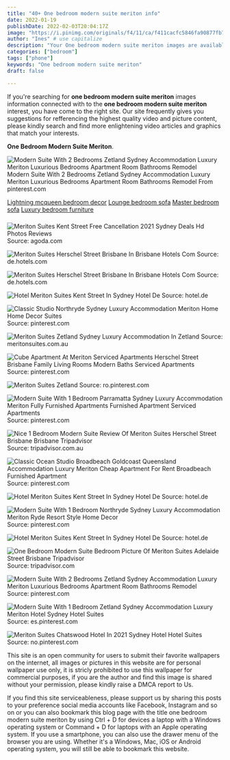 ```yaml
---
title: "40+ One bedroom modern suite meriton info"
date: 2022-01-19
publishDate: 2022-02-03T20:04:17Z
image: "https://i.pinimg.com/originals/f4/11/ca/f411cacfc5846fa90877fb7e49380d0e.png"
author: "Ines" # use capitalize
description: "Your One bedroom modern suite meriton images are available. One bedroom modern suite meriton are a topic that is being searched for and liked by netizens now. You can Get the One bedroom modern suite meriton files here. Find and Download all free photos and vectors."
categories: ["bedroom"]
tags: ["phone"]
keywords: "One bedroom modern suite meriton"
draft: false

---
```


If you're searching for **one bedroom modern suite meriton** images information connected with to the **one bedroom modern suite meriton** interest, you have come to the right  site.  Our site frequently  gives you  suggestions  for refferencing  the highest  quality video and picture  content, please kindly search and find more enlightening video articles and graphics  that match your interests.

**One Bedroom Modern Suite Meriton**. 

![Modern Suite With 2 Bedrooms Zetland Sydney Accommodation Luxury Meriton Luxurious Bedrooms Apartment Room Bathrooms Remodel](https://i.pinimg.com/originals/1f/ed/8f/1fed8f1bb540c7b4c98123146934b177.jpg "Modern Suite With 2 Bedrooms Zetland Sydney Accommodation Luxury Meriton Luxurious Bedrooms Apartment Room Bathrooms Remodel")
Modern Suite With 2 Bedrooms Zetland Sydney Accommodation Luxury Meriton Luxurious Bedrooms Apartment Room Bathrooms Remodel From pinterest.com

[Lightning mcqueen bedroom decor](/lightning-mcqueen-bedroom-decor/)
[Lounge bedroom sofa](/lounge-bedroom-sofa/)
[Master bedroom sofa](/master-bedroom-sofa/)
[Luxury bedroom furniture](/luxury-bedroom-furniture/)



### 

 


![Meriton Suites Kent Street Free Cancellation 2021 Sydney Deals Hd Photos Reviews](https://pix10.agoda.net/hotelImages/148869/-1/509ee294a70185472c2959155204570d.jpg?s=1024x768 "Meriton Suites Kent Street Free Cancellation 2021 Sydney Deals Hd Photos Reviews")
Source: agoda.com

 

![Meriton Suites Herschel Street Brisbane In Brisbane Hotels Com](https://exp.cdn-hotels.com/hotels/14000000/13510000/13501000/13500954/47c0b567_z.jpg?impolicy=fcrop&amp;w=500&amp;h=333&amp;q=medium "Meriton Suites Herschel Street Brisbane In Brisbane Hotels Com")
Source: de.hotels.com

 

![Meriton Suites Herschel Street Brisbane In Brisbane Hotels Com](https://exp.cdn-hotels.com/hotels/14000000/13510000/13501000/13500954/22bb2066_z.jpg?impolicy=fcrop&amp;w=500&amp;h=333&amp;q=medium "Meriton Suites Herschel Street Brisbane In Brisbane Hotels Com")
Source: de.hotels.com

 

![Hotel Meriton Suites Kent Street In Sydney Hotel De](https://foto.hrsstatic.com/fotos/0/3/545/350/80/000000/http%3A%2F%2Ffoto-origin.hrsstatic.com%2Ffoto%2F4%2F0%2F4%2F9%2F404935%2F404935_su_23206201.jpg/o3XREdaYTQvG6GTHihh0HQ%3D%3D/2048,1365/6/Meriton_Suites_Kent_Street-Sydney-Suite-14-404935.jpg "Hotel Meriton Suites Kent Street In Sydney Hotel De")
Source: hotel.de

 

![Classic Studio Northryde Sydney Luxury Accommodation Meriton Home Home Decor Suites](https://i.pinimg.com/originals/6d/bb/e2/6dbbe24195734313505d8e20cbd2d7b6.jpg "Classic Studio Northryde Sydney Luxury Accommodation Meriton Home Home Decor Suites")
Source: pinterest.com

 

![Meriton Suites Zetland Sydney Luxury Accommodation In Zetland](https://s3-ap-southeast-2.amazonaws.com/media.meritonsuites.com.au/wp-content/uploads/2021/05/12151047/Zetland_Nearby.jpg "Meriton Suites Zetland Sydney Luxury Accommodation In Zetland")
Source: meritonsuites.com.au

 

![Cube Apartment At Meriton Serviced Apartments Herschel Street Brisbane Family Living Rooms Modern Baths Serviced Apartments](https://i.pinimg.com/originals/a0/19/ff/a019ff66eea7f8c41b8eb354c84d0295.jpg "Cube Apartment At Meriton Serviced Apartments Herschel Street Brisbane Family Living Rooms Modern Baths Serviced Apartments")
Source: pinterest.com

 

![Meriton Suites Zetland](https://i.pinimg.com/736x/49/6b/2e/496b2eb92cdd7c831578d889afd42e42.jpg "Meriton Suites Zetland")
Source: ro.pinterest.com

 

![Modern Suite With 1 Bedroom Parramatta Sydney Luxury Accommodation Meriton Fully Furnished Apartments Furnished Apartment Serviced Apartments](https://i.pinimg.com/originals/34/45/0a/34450acd3f457bfe79797174fbfa21d3.jpg "Modern Suite With 1 Bedroom Parramatta Sydney Luxury Accommodation Meriton Fully Furnished Apartments Furnished Apartment Serviced Apartments")
Source: pinterest.com

 

![Nice 1 Bedroom Modern Suite Review Of Meriton Suites Herschel Street Brisbane Brisbane Tripadvisor](https://media-cdn.tripadvisor.com/media/photo-s/1c/c0/52/9e/meriton-suites-herschel.jpg "Nice 1 Bedroom Modern Suite Review Of Meriton Suites Herschel Street Brisbane Brisbane Tripadvisor")
Source: tripadvisor.com.au

 

![Classic Ocean Studio Broadbeach Goldcoast Queensland Accommodation Luxury Meriton Cheap Apartment For Rent Broadbeach Furnished Apartment](https://i.pinimg.com/originals/bc/97/db/bc97db6e49e69d0cb81678d057770ef1.jpg "Classic Ocean Studio Broadbeach Goldcoast Queensland Accommodation Luxury Meriton Cheap Apartment For Rent Broadbeach Furnished Apartment")
Source: pinterest.com

 

![Hotel Meriton Suites Kent Street In Sydney Hotel De](https://foto.hrsstatic.com/fotos/0/3/545/350/80/000000/http%3A%2F%2Ffoto-origin.hrsstatic.com%2Ffoto%2F4%2F0%2F4%2F9%2F404935%2F404935_z_29767116.jpg/Xpcswhnb4tHWnaE88e9RLw%3D%3D/2048,1365/6/Meriton_Suites_Kent_Street-Sydney-Standardzimmer-9-404935.jpg "Hotel Meriton Suites Kent Street In Sydney Hotel De")
Source: hotel.de

 

![Modern Suite With 1 Bedroom Northryde Sydney Luxury Accommodation Meriton Ryde Resort Style Home Decor](https://i.pinimg.com/originals/e9/9e/1d/e99e1d237c2b140c566fbf41a458cd40.jpg "Modern Suite With 1 Bedroom Northryde Sydney Luxury Accommodation Meriton Ryde Resort Style Home Decor")
Source: pinterest.com

 

![Hotel Meriton Suites Kent Street In Sydney Hotel De](https://foto.hrsstatic.com/fotos/0/3/458/259/80/000000/http%3A%2F%2Ffoto-origin.hrsstatic.com%2Ffoto%2F4%2F0%2F4%2F9%2F404935%2F404935_z_29767097.jpg/0hV79cKViEunb9snzIYZqA%3D%3D/2048,1365/6/Meriton_Suites_Kent_Street-Sydney-Standardzimmer-9-404935.jpg "Hotel Meriton Suites Kent Street In Sydney Hotel De")
Source: hotel.de

 

![One Bedroom Modern Suite Bedroom Picture Of Meriton Suites Adelaide Street Brisbane Tripadvisor](https://media-cdn.tripadvisor.com/media/photo-s/0d/0c/2f/ae/modern-suite-with-1-bedroom.jpg "One Bedroom Modern Suite Bedroom Picture Of Meriton Suites Adelaide Street Brisbane Tripadvisor")
Source: tripadvisor.com

 

![Modern Suite With 2 Bedrooms Zetland Sydney Accommodation Luxury Meriton Luxurious Bedrooms Apartment Room Bathrooms Remodel](https://i.pinimg.com/originals/1f/ed/8f/1fed8f1bb540c7b4c98123146934b177.jpg "Modern Suite With 2 Bedrooms Zetland Sydney Accommodation Luxury Meriton Luxurious Bedrooms Apartment Room Bathrooms Remodel")
Source: pinterest.com

 

![Modern Suite With 1 Bedroom Zetland Sydney Accommodation Luxury Meriton Hotel Sydney Hotel Suites](https://i.pinimg.com/originals/1b/dd/d6/1bddd600bf17760b9de01c91e3c1dde3.jpg "Modern Suite With 1 Bedroom Zetland Sydney Accommodation Luxury Meriton Hotel Sydney Hotel Suites")
Source: es.pinterest.com

 

![Meriton Suites Chatswood Hotel In 2021 Sydney Hotel Hotel Suites](https://i.pinimg.com/originals/f4/11/ca/f411cacfc5846fa90877fb7e49380d0e.png "Meriton Suites Chatswood Hotel In 2021 Sydney Hotel Hotel Suites")
Source: no.pinterest.com

 

This site is an open community for users to submit their favorite wallpapers on the internet, all images or pictures in this website are for personal wallpaper use only, it is stricly prohibited to use this wallpaper for commercial purposes, if you are the author and find this image is shared without your permission, please kindly raise a DMCA report to Us.

If you find this site serviceableness, please support us by sharing this posts to your preference social media accounts like Facebook, Instagram and so on or you can also bookmark this blog page with the title one bedroom modern suite meriton by using Ctrl + D for devices a laptop with a Windows operating system or Command + D for laptops with an Apple operating system. If you use a smartphone, you can also use the drawer menu of the browser you are using. Whether it's a Windows, Mac, iOS or Android operating system, you will still be able to bookmark this website.

